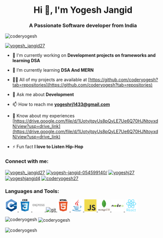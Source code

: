 <h1 align="center">Hi 👋, I'm Yogesh Jangid</h1>
<h3 align="center">A Passionate Software developer from India</h3>

<p align="left"> <img src="https://komarev.com/ghpvc/?username=coderyogesh&label=Profile%20views&color=blueviolet&style=flat" alt="coderyogesh" /> </p>

<p align="left"> <a href="https://twitter.com/yogesh_jangid27" target="blank"><img src="https://img.shields.io/twitter/follow/yogesh_jangid27?logo=twitter&style=for-the-badge" alt="yogesh_jangid27" /></a> </p>

- 🔭 I'm currently working on **Development projects on frameworks and learning DSA**

- 🌱 I’m currently learning **DSA And MERN**

- 👨‍💻 All of my projects are available at [https://github.com/coderyogesh?tab=repositories](https://github.com/coderyogesh?tab=repositories)

- 💬 Ask me about **Development**

- 📫 How to reach me **yogeshrj1433@gmail.com**

- 📄 Know about my experiences [https://drive.google.com/file/d/1UotyjtqyUs8pQyLE7Ue6Q70HJNtoyxdN/view?usp=drive_link](https://drive.google.com/file/d/1UotyjtqyUs8pQyLE7Ue6Q70HJNtoyxdN/view?usp=drive_link)

- ⚡ Fun fact **I love to Listen Hip-Hop**

<h3 align="left">Connect with me:</h3>
<p align="left">
<a href="https://twitter.com/yogesh_jangid27" target="blank"><img align="center" src="https://raw.githubusercontent.com/rahuldkjain/github-profile-readme-generator/master/src/images/icons/Social/twitter.svg" alt="yogesh_jangid27" height="30" width="40" /></a>
<a href="https://linkedin.com/in/yogesh-jangid-054599140/" target="blank"><img align="center" src="https://raw.githubusercontent.com/rahuldkjain/github-profile-readme-generator/master/src/images/icons/Social/linked-in-alt.svg" alt="yogesh-jangid-054599140/" height="30" width="40" /></a>
<a href="https://instagram.com/yogeshj27" target="blank"><img align="center" src="https://raw.githubusercontent.com/rahuldkjain/github-profile-readme-generator/master/src/images/icons/Social/instagram.svg" alt="yogeshj27" height="30" width="40" /></a>
<a href="https://www.behance.net/yogeshjangid4" target="blank"><img align="center" src="https://raw.githubusercontent.com/rahuldkjain/github-profile-readme-generator/master/src/images/icons/Social/behance.svg" alt="yogeshjangid4" height="30" width="40" /></a>
<a href="https://www.leetcode.com/coderyogesh27" target="blank"><img align="center" src="https://raw.githubusercontent.com/rahuldkjain/github-profile-readme-generator/master/src/images/icons/Social/leet-code.svg" alt="coderyogesh27" height="30" width="40" /></a>
</p>

<h3 align="left">Languages and Tools:</h3>
<p align="left"> <a href="https://www.w3schools.com/cpp/" target="_blank" rel="noreferrer"> <img src="https://raw.githubusercontent.com/devicons/devicon/master/icons/cplusplus/cplusplus-original.svg" alt="cplusplus" width="40" height="40"/> </a> <a href="https://www.w3schools.com/css/" target="_blank" rel="noreferrer"> <img src="https://raw.githubusercontent.com/devicons/devicon/master/icons/css3/css3-original-wordmark.svg" alt="css3" width="40" height="40"/> </a> <a href="https://expressjs.com" target="_blank" rel="noreferrer"> <img src="https://raw.githubusercontent.com/devicons/devicon/master/icons/express/express-original-wordmark.svg" alt="express" width="40" height="40"/> </a> <a href="https://git-scm.com/" target="_blank" rel="noreferrer"> <img src="https://www.vectorlogo.zone/logos/git-scm/git-scm-icon.svg" alt="git" width="40" height="40"/> </a> <a href="https://www.w3.org/html/" target="_blank" rel="noreferrer"> <img src="https://raw.githubusercontent.com/devicons/devicon/master/icons/html5/html5-original-wordmark.svg" alt="html5" width="40" height="40"/> </a> <a href="https://www.java.com" target="_blank" rel="noreferrer"> <img src="https://raw.githubusercontent.com/devicons/devicon/master/icons/java/java-original.svg" alt="java" width="40" height="40"/> </a> <a href="https://developer.mozilla.org/en-US/docs/Web/JavaScript" target="_blank" rel="noreferrer"> <img src="https://raw.githubusercontent.com/devicons/devicon/master/icons/javascript/javascript-original.svg" alt="javascript" width="40" height="40"/> </a> <a href="https://www.mongodb.com/" target="_blank" rel="noreferrer"> <img src="https://raw.githubusercontent.com/devicons/devicon/master/icons/mongodb/mongodb-original-wordmark.svg" alt="mongodb" width="40" height="40"/> </a> <a href="https://nodejs.org" target="_blank" rel="noreferrer"> <img src="https://raw.githubusercontent.com/devicons/devicon/master/icons/nodejs/nodejs-original-wordmark.svg" alt="nodejs" width="40" height="40"/> </a> <a href="https://reactjs.org/" target="_blank" rel="noreferrer"> <img src="https://raw.githubusercontent.com/devicons/devicon/master/icons/react/react-original-wordmark.svg" alt="react" width="40" height="40"/> </a> </p>

<p><img align="left" src="https://github-readme-stats.vercel.app/api/top-langs?username=coderyogesh&show_icons=true&locale=en&layout=compact" alt="coderyogesh" /></p>

<p>&nbsp;<img align="center" src="https://github-readme-stats.vercel.app/api?username=coderyogesh&show_icons=true&locale=en" alt="coderyogesh" /></p>

<p><img align="center" src="https://github-readme-streak-stats.herokuapp.com/?user=coderyogesh&" alt="coderyogesh" /></p>
